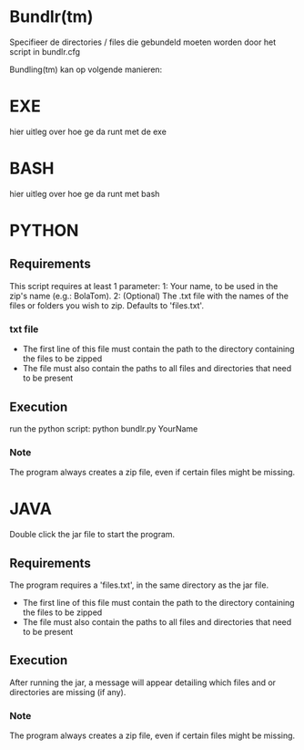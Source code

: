 # Bundlr(tm)
Specifieer de directories / files die gebundeld moeten worden door het script in bundlr.cfg

Bundling(tm) kan op volgende manieren: 

# EXE
hier uitleg over hoe ge da runt met de exe

# BASH
hier uitleg over hoe ge da runt met bash

# PYTHON
## Requirements
This script requires at least 1 parameter:
   1: Your name, to be used in the zip's name (e.g.: BolaTom).
   2: (Optional) The .txt file with the names of the files or folders you wish to zip. Defaults to 'files.txt'.

### txt file
* The first line of this file must contain the path to the directory containing the files to be zipped
* The file must also contain the paths to all files and directories that need to be present

## Execution
run the python script: python bundlr.py YourName

### Note
The program always creates a zip file, even if certain files might be missing.
 
# JAVA
Double click the jar file to start the program. 
## Requirements
The program requires a 'files.txt', in the same directory as the jar file.
  * The first line of this file must contain the path to the directory containing the files to be zipped
  * The file must also contain the paths to all files and directories that need to be present
## Execution
After running the jar, a message will appear detailing which files and or directories are missing (if any).
### Note
The program always creates a zip file, even if certain files might be missing.
